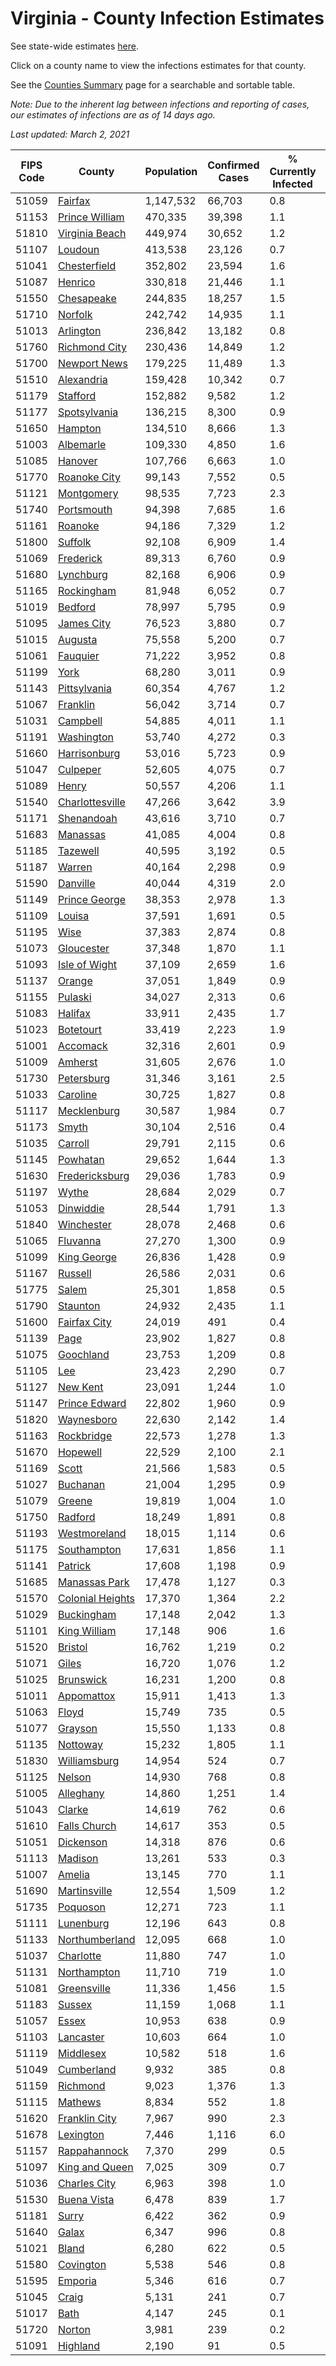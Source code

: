 # Virginia - County Infection Estimates

See state-wide estimates [here](/infections/us-va).

Click on a county name to view the infections estimates for that county.

See the [Counties Summary](/infections/summary-counties) page for a searchable and sortable table.

*Note: Due to the inherent lag between infections and reporting of cases, our estimates of infections are as of 14 days ago.*

*Last updated: March 2, 2021*

|   FIPS Code |                               County |   Population |   Confirmed Cases |   % Currently Infected |   % Total Infected |
|-------------|--------------------------------------|--------------|-------------------|------------------------|--------------------|
|       51059 |                   [Fairfax](fairfax) |    1,147,532 |            66,703 |                    0.8 |               20.7 |
|       51153 |     [Prince William](prince-william) |      470,335 |            39,398 |                    1.1 |               29.2 |
|       51810 |     [Virginia Beach](virginia-beach) |      449,974 |            30,652 |                    1.2 |               21.6 |
|       51107 |                   [Loudoun](loudoun) |      413,538 |            23,126 |                    0.7 |               19.0 |
|       51041 |         [Chesterfield](chesterfield) |      352,802 |            23,594 |                    1.6 |               21.9 |
|       51087 |                   [Henrico](henrico) |      330,818 |            21,446 |                    1.1 |               21.7 |
|       51550 |             [Chesapeake](chesapeake) |      244,835 |            18,257 |                    1.5 |               23.8 |
|       51710 |                   [Norfolk](norfolk) |      242,742 |            14,935 |                    1.1 |               19.8 |
|       51013 |               [Arlington](arlington) |      236,842 |            13,182 |                    0.8 |               19.9 |
|       51760 |       [Richmond City](richmond-city) |      230,436 |            14,849 |                    1.2 |               21.5 |
|       51700 |         [Newport News](newport-news) |      179,225 |            11,489 |                    1.3 |               20.3 |
|       51510 |             [Alexandria](alexandria) |      159,428 |            10,342 |                    0.7 |               23.7 |
|       51179 |                 [Stafford](stafford) |      152,882 |             9,582 |                    1.2 |               20.5 |
|       51177 |         [Spotsylvania](spotsylvania) |      136,215 |             8,300 |                    0.9 |               20.0 |
|       51650 |                   [Hampton](hampton) |      134,510 |             8,666 |                    1.3 |               20.3 |
|       51003 |               [Albemarle](albemarle) |      109,330 |             4,850 |                    1.6 |               14.2 |
|       51085 |                   [Hanover](hanover) |      107,766 |             6,663 |                    1.0 |               19.8 |
|       51770 |         [Roanoke City](roanoke-city) |       99,143 |             7,552 |                    0.5 |               23.8 |
|       51121 |             [Montgomery](montgomery) |       98,535 |             7,723 |                    2.3 |               23.7 |
|       51740 |             [Portsmouth](portsmouth) |       94,398 |             7,685 |                    1.6 |               26.4 |
|       51161 |                   [Roanoke](roanoke) |       94,186 |             7,329 |                    1.2 |               24.0 |
|       51800 |                   [Suffolk](suffolk) |       92,108 |             6,909 |                    1.4 |               24.3 |
|       51069 |               [Frederick](frederick) |       89,313 |             6,760 |                    0.9 |               24.3 |
|       51680 |               [Lynchburg](lynchburg) |       82,168 |             6,906 |                    0.9 |               26.2 |
|       51165 |             [Rockingham](rockingham) |       81,948 |             6,052 |                    0.7 |               24.8 |
|       51019 |                   [Bedford](bedford) |       78,997 |             5,795 |                    0.9 |               22.8 |
|       51095 |             [James City](james-city) |       76,523 |             3,880 |                    0.7 |               16.9 |
|       51015 |                   [Augusta](augusta) |       75,558 |             5,200 |                    0.7 |               21.6 |
|       51061 |                 [Fauquier](fauquier) |       71,222 |             3,952 |                    0.8 |               18.4 |
|       51199 |                         [York](york) |       68,280 |             3,011 |                    0.9 |               14.0 |
|       51143 |         [Pittsylvania](pittsylvania) |       60,354 |             4,767 |                    1.2 |               24.5 |
|       51067 |                 [Franklin](franklin) |       56,042 |             3,714 |                    0.7 |               20.3 |
|       51031 |                 [Campbell](campbell) |       54,885 |             4,011 |                    1.1 |               22.5 |
|       51191 |             [Washington](washington) |       53,740 |             4,272 |                    0.3 |               24.7 |
|       51660 |         [Harrisonburg](harrisonburg) |       53,016 |             5,723 |                    0.9 |               38.2 |
|       51047 |                 [Culpeper](culpeper) |       52,605 |             4,075 |                    0.7 |               27.2 |
|       51089 |                       [Henry](henry) |       50,557 |             4,206 |                    1.1 |               26.2 |
|       51540 |   [Charlottesville](charlottesville) |       47,266 |             3,642 |                    3.9 |               24.0 |
|       51171 |             [Shenandoah](shenandoah) |       43,616 |             3,710 |                    0.7 |               29.0 |
|       51683 |                 [Manassas](manassas) |       41,085 |             4,004 |                    0.8 |               37.3 |
|       51185 |                 [Tazewell](tazewell) |       40,595 |             3,192 |                    0.5 |               24.1 |
|       51187 |                     [Warren](warren) |       40,164 |             2,298 |                    0.9 |               18.7 |
|       51590 |                 [Danville](danville) |       40,044 |             4,319 |                    2.0 |               33.4 |
|       51149 |       [Prince George](prince-george) |       38,353 |             2,978 |                    1.3 |               24.6 |
|       51109 |                     [Louisa](louisa) |       37,591 |             1,691 |                    0.5 |               14.6 |
|       51195 |                         [Wise](wise) |       37,383 |             2,874 |                    0.8 |               23.7 |
|       51073 |             [Gloucester](gloucester) |       37,348 |             1,870 |                    1.1 |               15.6 |
|       51093 |       [Isle of Wight](isle-of-wight) |       37,109 |             2,659 |                    1.6 |               23.3 |
|       51137 |                     [Orange](orange) |       37,051 |             1,849 |                    0.9 |               15.9 |
|       51155 |                   [Pulaski](pulaski) |       34,027 |             2,313 |                    0.6 |               21.0 |
|       51083 |                   [Halifax](halifax) |       33,911 |             2,435 |                    1.7 |               22.2 |
|       51023 |               [Botetourt](botetourt) |       33,419 |             2,223 |                    1.9 |               20.6 |
|       51001 |                 [Accomack](accomack) |       32,316 |             2,601 |                    0.9 |               32.7 |
|       51009 |                   [Amherst](amherst) |       31,605 |             2,676 |                    1.0 |               26.4 |
|       51730 |             [Petersburg](petersburg) |       31,346 |             3,161 |                    2.5 |               32.1 |
|       51033 |                 [Caroline](caroline) |       30,725 |             1,827 |                    0.8 |               18.9 |
|       51117 |           [Mecklenburg](mecklenburg) |       30,587 |             1,984 |                    0.7 |               22.2 |
|       51173 |                       [Smyth](smyth) |       30,104 |             2,516 |                    0.4 |               26.0 |
|       51035 |                   [Carroll](carroll) |       29,791 |             2,115 |                    0.6 |               22.8 |
|       51145 |                 [Powhatan](powhatan) |       29,652 |             1,644 |                    1.3 |               17.4 |
|       51630 |     [Fredericksburg](fredericksburg) |       29,036 |             1,783 |                    0.9 |               20.4 |
|       51197 |                       [Wythe](wythe) |       28,684 |             2,029 |                    0.7 |               21.9 |
|       51053 |               [Dinwiddie](dinwiddie) |       28,544 |             1,791 |                    1.3 |               20.0 |
|       51840 |             [Winchester](winchester) |       28,078 |             2,468 |                    0.6 |               29.0 |
|       51065 |                 [Fluvanna](fluvanna) |       27,270 |             1,300 |                    0.9 |               16.0 |
|       51099 |           [King George](king-george) |       26,836 |             1,428 |                    0.9 |               17.1 |
|       51167 |                   [Russell](russell) |       26,586 |             2,031 |                    0.6 |               23.4 |
|       51775 |                       [Salem](salem) |       25,301 |             1,858 |                    0.5 |               23.1 |
|       51790 |                 [Staunton](staunton) |       24,932 |             2,435 |                    1.1 |               30.3 |
|       51600 |         [Fairfax City](fairfax-city) |       24,019 |               491 |                    0.4 |                7.1 |
|       51139 |                         [Page](page) |       23,902 |             1,827 |                    0.8 |               26.3 |
|       51075 |               [Goochland](goochland) |       23,753 |             1,209 |                    0.8 |               17.3 |
|       51105 |                           [Lee](lee) |       23,423 |             2,290 |                    0.7 |               30.2 |
|       51127 |                 [New Kent](new-kent) |       23,091 |             1,244 |                    1.0 |               17.0 |
|       51147 |       [Prince Edward](prince-edward) |       22,802 |             1,960 |                    0.9 |               28.3 |
|       51820 |             [Waynesboro](waynesboro) |       22,630 |             2,142 |                    1.4 |               29.5 |
|       51163 |             [Rockbridge](rockbridge) |       22,573 |             1,278 |                    1.3 |               17.5 |
|       51670 |                 [Hopewell](hopewell) |       22,529 |             2,100 |                    2.1 |               29.8 |
|       51169 |                       [Scott](scott) |       21,566 |             1,583 |                    0.5 |               22.6 |
|       51027 |                 [Buchanan](buchanan) |       21,004 |             1,295 |                    0.9 |               19.2 |
|       51079 |                     [Greene](greene) |       19,819 |             1,004 |                    1.0 |               16.1 |
|       51750 |                   [Radford](radford) |       18,249 |             1,891 |                    0.8 |               32.2 |
|       51193 |         [Westmoreland](westmoreland) |       18,015 |             1,114 |                    0.6 |               20.2 |
|       51175 |           [Southampton](southampton) |       17,631 |             1,856 |                    1.1 |               35.3 |
|       51141 |                   [Patrick](patrick) |       17,608 |             1,198 |                    0.9 |               21.2 |
|       51685 |       [Manassas Park](manassas-park) |       17,478 |             1,127 |                    0.3 |               25.0 |
|       51570 | [Colonial Heights](colonial-heights) |       17,370 |             1,364 |                    2.2 |               25.5 |
|       51029 |             [Buckingham](buckingham) |       17,148 |             2,042 |                    1.3 |               44.2 |
|       51101 |         [King William](king-william) |       17,148 |               906 |                    1.6 |               16.4 |
|       51520 |                   [Bristol](bristol) |       16,762 |             1,219 |                    0.2 |               22.4 |
|       51071 |                       [Giles](giles) |       16,720 |             1,076 |                    1.2 |               19.7 |
|       51025 |               [Brunswick](brunswick) |       16,231 |             1,200 |                    0.8 |               23.8 |
|       51011 |             [Appomattox](appomattox) |       15,911 |             1,413 |                    1.3 |               27.9 |
|       51063 |                       [Floyd](floyd) |       15,749 |               735 |                    0.5 |               14.6 |
|       51077 |                   [Grayson](grayson) |       15,550 |             1,133 |                    0.8 |               23.2 |
|       51135 |                 [Nottoway](nottoway) |       15,232 |             1,805 |                    1.1 |               37.2 |
|       51830 |         [Williamsburg](williamsburg) |       14,954 |               524 |                    0.7 |               12.0 |
|       51125 |                     [Nelson](nelson) |       14,930 |               768 |                    0.8 |               16.1 |
|       51005 |               [Alleghany](alleghany) |       14,860 |             1,251 |                    1.4 |               25.8 |
|       51043 |                     [Clarke](clarke) |       14,619 |               762 |                    0.6 |               16.6 |
|       51610 |         [Falls Church](falls-church) |       14,617 |               353 |                    0.5 |                9.1 |
|       51051 |               [Dickenson](dickenson) |       14,318 |               876 |                    0.6 |               18.8 |
|       51113 |                   [Madison](madison) |       13,261 |               533 |                    0.3 |               13.2 |
|       51007 |                     [Amelia](amelia) |       13,145 |               770 |                    1.1 |               18.7 |
|       51690 |         [Martinsville](martinsville) |       12,554 |             1,509 |                    1.2 |               37.9 |
|       51735 |                 [Poquoson](poquoson) |       12,271 |               723 |                    1.1 |               18.2 |
|       51111 |               [Lunenburg](lunenburg) |       12,196 |               643 |                    0.8 |               16.5 |
|       51133 |     [Northumberland](northumberland) |       12,095 |               668 |                    1.0 |               17.4 |
|       51037 |               [Charlotte](charlotte) |       11,880 |               747 |                    1.0 |               19.7 |
|       51131 |           [Northampton](northampton) |       11,710 |               719 |                    1.0 |               24.7 |
|       51081 |           [Greensville](greensville) |       11,336 |             1,456 |                    1.5 |               44.3 |
|       51183 |                     [Sussex](sussex) |       11,159 |             1,068 |                    1.1 |               33.3 |
|       51057 |                       [Essex](essex) |       10,953 |               638 |                    0.9 |               19.0 |
|       51103 |               [Lancaster](lancaster) |       10,603 |               664 |                    1.0 |               19.3 |
|       51119 |               [Middlesex](middlesex) |       10,582 |               518 |                    1.6 |               15.2 |
|       51049 |             [Cumberland](cumberland) |        9,932 |               385 |                    0.8 |               13.0 |
|       51159 |                 [Richmond](richmond) |        9,023 |             1,376 |                    1.3 |               57.3 |
|       51115 |                   [Mathews](mathews) |        8,834 |               552 |                    1.8 |               19.0 |
|       51620 |       [Franklin City](franklin-city) |        7,967 |               990 |                    2.3 |               39.9 |
|       51678 |               [Lexington](lexington) |        7,446 |             1,116 |                    6.0 |               44.9 |
|       51157 |         [Rappahannock](rappahannock) |        7,370 |               299 |                    0.5 |               13.2 |
|       51097 |     [King and Queen](king-and-queen) |        7,025 |               309 |                    0.7 |               14.0 |
|       51036 |         [Charles City](charles-city) |        6,963 |               398 |                    1.0 |               19.0 |
|       51530 |           [Buena Vista](buena-vista) |        6,478 |               839 |                    1.7 |               40.3 |
|       51181 |                       [Surry](surry) |        6,422 |               362 |                    0.9 |               17.9 |
|       51640 |                       [Galax](galax) |        6,347 |               996 |                    0.8 |               54.4 |
|       51021 |                       [Bland](bland) |        6,280 |               622 |                    0.5 |               30.6 |
|       51580 |               [Covington](covington) |        5,538 |               546 |                    0.8 |               34.8 |
|       51595 |                   [Emporia](emporia) |        5,346 |               616 |                    0.7 |               40.6 |
|       51045 |                       [Craig](craig) |        5,131 |               241 |                    0.7 |               14.7 |
|       51017 |                         [Bath](bath) |        4,147 |               245 |                    0.1 |               18.4 |
|       51720 |                     [Norton](norton) |        3,981 |               239 |                    0.2 |               18.8 |
|       51091 |                 [Highland](highland) |        2,190 |                91 |                    0.5 |               13.3 |